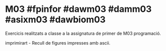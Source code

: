 # M03 #fpinfor #dawm03 #damm03 #asixm03 #dawbiom03

   Exercicis realitzats a classe a la assignatura de primer de M03 programació.
   
   imprimirart - Recull de figures impresses amb ascii.
